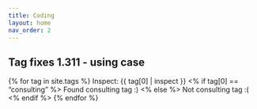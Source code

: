 ```yaml
---
title: Coding
layout: home
nav_order: 2
---
```


## Tag fixes 1.311 - using case

{% for tag in site.tags %}
  Inspect: {{ tag[0] | inspect }}
  <% if tag[0] == “consulting” %>
    Found consulting tag :)
  <% else %>
    Not consulting tag :(
  <% endif %> 
{% endfor %}